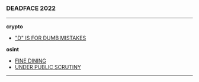### DEADFACE 2022

---

**crypto**
- ["D" IS FOR DUMB MISTAKES](/2022_DEADFACE/crypto/D_is_for_Dumb_Mistakes/)

**osint**
- [FINE DINING](/2022_DEADFACE/osint/FineDining/)
- [UNDER PUBLIC SCRUTINY](/2022_DEADFACE/osint/UnderPublicScrutiny/)

---
